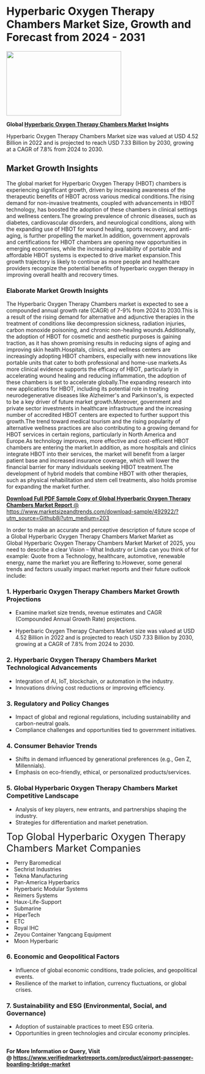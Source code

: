 <H1>Hyperbaric Oxygen Therapy Chambers Market Size, Growth and Forecast from 2024 - 2031</H1><img class="aligncenter size-medium wp-image-584254" src="https://thirdeyenews.in/wp-content/uploads/2024/09/Global-Market-Research-300x168.jpeg" alt="" width="300" height="168" /><p><strong>Global&nbsp;<a href="https://www.marketsizeandtrends.com/download-sample/492922/?utm_source=Github8j?utm_medium=203">Hyperbaric Oxygen Therapy Chambers Market</a> Insights</strong></p><p>Hyperbaric Oxygen Therapy Chambers Market size was valued at USD 4.52 Billion in 2022 and is projected to reach USD 7.33 Billion by 2030, growing at a CAGR of 7.8% from 2024 to 2030.</p><p><h2>Market Growth Insights</h2> <p>The global market for Hyperbaric Oxygen Therapy (HBOT) chambers is experiencing significant growth, driven by increasing awareness of the therapeutic benefits of HBOT across various medical conditions.The rising demand for non-invasive treatments, coupled with advancements in HBOT technology, has boosted the adoption of these chambers in clinical settings and wellness centers.The growing prevalence of chronic diseases, such as diabetes, cardiovascular disorders, and neurological conditions, along with the expanding use of HBOT for wound healing, sports recovery, and anti-aging, is further propelling the market.In addition, government approvals and certifications for HBOT chambers are opening new opportunities in emerging economies, while the increasing availability of portable and affordable HBOT systems is expected to drive market expansion.This growth trajectory is likely to continue as more people and healthcare providers recognize the potential benefits of hyperbaric oxygen therapy in improving overall health and recovery times.</p> <p><a href="#"></a></p> <h3>Elaborate Market Growth Insights</h3> <p>The Hyperbaric Oxygen Therapy Chambers market is expected to see a compounded annual growth rate (CAGR) of 7-9% from 2024 to 2030.This is a result of the rising demand for alternative and adjunctive therapies in the treatment of conditions like decompression sickness, radiation injuries, carbon monoxide poisoning, and chronic non-healing wounds.Additionally, the adoption of HBOT for cosmetic and aesthetic purposes is gaining traction, as it has shown promising results in reducing signs of aging and improving skin health.Hospitals, clinics, and wellness centers are increasingly adopting HBOT chambers, especially with new innovations like portable units that cater to both professional and home-use markets.As more clinical evidence supports the efficacy of HBOT, particularly in accelerating wound healing and reducing inflammation, the adoption of these chambers is set to accelerate globally.The expanding research into new applications for HBOT, including its potential role in treating neurodegenerative diseases like Alzheimer's and Parkinson's, is expected to be a key driver of future market growth.Moreover, government and private sector investments in healthcare infrastructure and the increasing number of accredited HBOT centers are expected to further support this growth.The trend toward medical tourism and the rising popularity of alternative wellness practices are also contributing to a growing demand for HBOT services in certain regions, particularly in North America and Europe.As technology improves, more effective and cost-efficient HBOT chambers are entering the market.In addition, as more hospitals and clinics integrate HBOT into their services, the market will benefit from a larger patient base and increased insurance coverage, which will lower the financial barrier for many individuals seeking HBOT treatment.The development of hybrid models that combine HBOT with other therapies, such as physical rehabilitation and stem cell treatments, also holds promise for expanding the market further.<p><a href="#"></p><p><span class=""><strong>Download Full PDF Sample Copy of Global Hyperbaric Oxygen Therapy Chambers Market Report</strong> @ <a href="https://www.marketsizeandtrends.com/download-sample/492922/?utm_source=Github8j?utm_medium=203" target="_blank">https://www.marketsizeandtrends.com/download-sample/492922/?utm_source=Github8j?utm_medium=203</a></span></p><p>In order to make an accurate and perceptive description of future scope of a Global&nbsp;Hyperbaric Oxygen Therapy Chambers Market Market as Global&nbsp;Hyperbaric Oxygen Therapy Chambers Market Market of 2025, you need to describe a clear Vision &ndash; What Industry or Linda can you think of for example: Quote from a Technology, healthcare, automotive, renewable energy, name the market you are Reffering to.However, some general trends and factors usually impact market reports and their future outlook include:</p><h3>1.&nbsp;<strong>Hyperbaric Oxygen Therapy Chambers Market Growth Projections</strong></h3><ul><li>Examine market size trends, revenue estimates and CAGR (Compounded Annual Growth Rate) projections.</li><li><p>Hyperbaric Oxygen Therapy Chambers Market size was valued at USD 4.52 Billion in 2022 and is projected to reach USD 7.33 Billion by 2030, growing at a CAGR of 7.8% from 2024 to 2030.</p></li></ul><h3>2.&nbsp;<strong>Hyperbaric Oxygen Therapy Chambers Market Technological Advancements</strong></h3><ul><li>Integration of AI, IoT, blockchain, or automation in the industry.</li><li>Innovations driving cost reductions or improving efficiency.</li></ul><h3>3.&nbsp;<strong>Regulatory and Policy Changes</strong></h3><ul><li>Impact of global and regional regulations, including sustainability and carbon-neutral goals.</li><li>Compliance challenges and opportunities tied to government initiatives.</li></ul><h3>4.&nbsp;<strong>Consumer Behavior Trends</strong></h3><ul><li>Shifts in demand influenced by generational preferences (e.g., Gen Z, Millennials).</li><li>Emphasis on eco-friendly, ethical, or personalized products/services.</li></ul><h3>5.&nbsp;<strong>Global Hyperbaric Oxygen Therapy Chambers Market Competitive Landscape</strong></h3><ul><li>Analysis of key players, new entrants, and partnerships shaping the industry.</li><li>Strategies for differentiation and market penetration.</li></ul><p data-pm-slice="1 1 []"><span style="color: inherit; font-family: inherit; font-size: 25px;">Top Global Hyperbaric Oxygen Therapy Chambers Market Companies</span></p><div class="" data-test-id=""><p><li>Perry Baromedical</li><li> Sechrist Industries</li><li> Tekna Manufacturing</li><li> Pan-America Hyperbarics</li><li> Hyperbaric Modular Systems</li><li> Reimers Systems</li><li> Haux-Life-Support</li><li> Submarine</li><li> HiperTech</li><li> ETC</li><li> Royal IHC</li><li> Zeyou Container Yangcang Equipment</li><li> Moon Hyperbaric</li></p></div><h3>6.&nbsp;<strong>Economic and Geopolitical Factors</strong></h3><ul><li>Influence of global economic conditions, trade policies, and geopolitical events.</li><li>Resilience of the market to inflation, currency fluctuations, or global crises.</li></ul><h3>7.&nbsp;<strong>Sustainability and ESG (Environmental, Social, and Governance)</strong></h3><ul><li>Adoption of sustainable practices to meet ESG criteria.</li><li>Opportunities in green technologies and circular economy principles.</li></ul><h2><strong style="font-size: 14px;">For More Information or Query, Visit @&nbsp;</strong><a style="background-color: #ffffff; font-size: 14px;" href="https://www.marketsizeandtrends.com/report/hyperbaric-oxygen-therapy-chambers-market/" target="_blank">https://www.verifiedmarketreports.com/product/airport-passenger-boarding-bridge-market</a></h2>